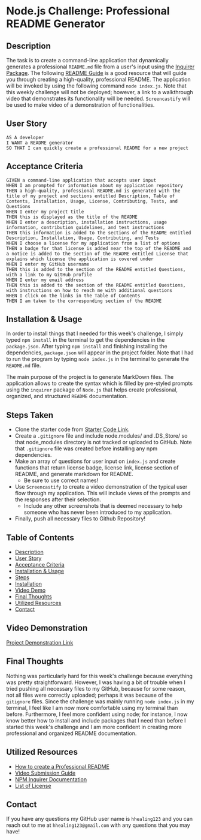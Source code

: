 # Node.js Challenge: Professional README Generator

## Description
The task is to create a command-line application that dynamically generates a professional `README.md` file from a user's input using the [Inquirer Package](https://www.npmjs.com/package/inquirer). The following [README Guide](https://coding-boot-camp.github.io/full-stack/github/professional-readme-guide) is a good resource that will guide you through creating a high-quality, professional README. The application will be invoked by using the following command `node index.js`. Note that this weekly challenge will not be deployed; however, a link to a walkthrough video that demonstrates its functionality will be needed. `Screencastify` will be used to make video of a demonstration of functionalities.

## User Story
```
AS A developer
I WANT a README generator
SO THAT I can quickly create a professional README for a new project
```

## Acceptance Criteria
```
GIVEN a command-line application that accepts user input
WHEN I am prompted for information about my application repository
THEN a high-quality, professional README.md is generated with the title of my project and sections entitled Description, Table of Contents, Installation, Usage, License, Contributing, Tests, and Questions
WHEN I enter my project title
THEN this is displayed as the title of the README
WHEN I enter a description, installation instructions, usage information, contribution guidelines, and test instructions
THEN this information is added to the sections of the README entitled Description, Installation, Usage, Contributing, and Tests
WHEN I choose a license for my application from a list of options
THEN a badge for that license is added near the top of the README and a notice is added to the section of the README entitled License that explains which license the application is covered under
WHEN I enter my GitHub username
THEN this is added to the section of the README entitled Questions, with a link to my GitHub profile
WHEN I enter my email address
THEN this is added to the section of the README entitled Questions, with instructions on how to reach me with additional questions
WHEN I click on the links in the Table of Contents
THEN I am taken to the corresponding section of the README
```

## Installation & Usage
In order to install things that I needed for this week's challenge, I simply typed `npm install` in the terminal to get the dependencies in the `package.json`. After typing `npm install` and finishing installing the dependencies, `package.json` will appear in the project folder. Note that I had to run the program by typing `node index.js` in the terminal to generate the `README.md` file.

The main purpose of the project is to generate MarkDown files. The application allows to create the syntax which is filled by pre-styled prompts using the `inquirer` package of `Node.js` that helps create professional, organized, and structured `README` documentation.

## Steps Taken
* Clone the starter code from [Starter Code Link](https://github.com/coding-boot-camp/potential-enigma.git).
* Create a `.gitignore` file and include node.modules/ and .DS_Store/ so that node_modules directory is not tracked or uploaded to GitHub. Note that `.gitignore` file was created before installing any npm dependencies.
* Make an array of questions for user input on `index.js` and create functions that return license badge, license link, license section of README, and generate markdown for README.
    * Be sure to use correct names!
* Use `Screencastify` to create a video demonstration of the typical user flow through my application. This will include views of the prompts and the responses after their selection.
    * Include any other screenshots that is deemed necessary to help someone who has never been introduced to my application.
* Finally, push all necessary files to Github Repository!

## Table of Contents
* [Description](#description)
* [User Story](#user-story)
* [Acceptance Criteria](#acceptance-criteria)
* [Installation & Usage](#installation--usage)
* [Steps](#steps-taken)
* [Installation](#installation)
* [Video Demo](#video-demonstration)
* [Final Thoughts](#final-thoughts)
* [Utilized Resources](#utilized-resources)
* [Contact](#contact)

## Video Demonstration 
[Project Demonstration Link](https://user-images.githubusercontent.com/106945679/186050811-527eb2ec-807a-4426-b6e8-1386650da122.mp4)

## Final Thoughts
Nothing was particularly hard for this week's challenge because everything was pretty straightforward. However, I was having a bit of trouble when I tried pushing all necessary files to my GitHub, because for some reason, not all files were correctly uploaded; perhaps it was because of the `gitignore` files. Since the challenge was mainly running `node index.js` in my terminal, I feel like I am now more comfortable using my terminal than before. Furthermore, I feel more confident using node; for instance, I now know better how to install and include packages that I need than before I started this week's challenge and I am more confident in creating more professional and organized README documentation.

## Utilized Resources
* [How to create a Professional README](https://coding-boot-camp.github.io/full-stack/github/professional-readme-guide)
* [Video Submission Guide](https://coding-boot-camp.github.io/full-stack/computer-literacy/video-submission-guide)
* [NPM Inquirer Documentation](https://www.npmjs.com/package/inquirer)
* [List of License](https://docs.github.com/en/repositories/managing-your-repositorys-settings-and-features/customizing-your-repository/licensing-a-repository)

## Contact
If you have any questions my GitHub user name is `hhealing123` and you can reach out to me at `hhealing123@gmail.com` with any questions that you may have!
